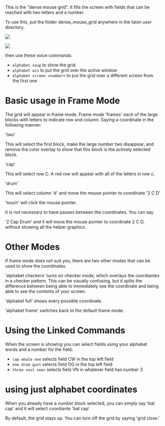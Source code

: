 This is the "dense mouse grid". It fills the screen with fields that can be reached with two letters and a number.

To use this, put the folder dense_mouse_grid anywhere in the talon user directory.  


![](https://gist.githubusercontent.com/timo/b3429ede632f0eb9cac0eb142746dc3b/raw/ebf6185ded98d1ff960047c351d45c6618906891/screenshot.png)

![](https://gist.githubusercontent.com/timo/b3429ede632f0eb9cac0eb142746dc3b/raw/1bbb642824ba7a8dcb2c5d1710460bd7ecd28c0e/screenshot.png)

then use these voice commands:

* `alphabet soup` to show the grid. 
* `alphabet win` to put the grid over the active window
* `alphabet screen <number>` to put the grid over a different screen from the first one

# Basic usage in Frame Mode

The grid will appear in frame mode.  Frame mode 'frames' each of the large blocks with letters to indicate row and column.  Saying a coordinate in the following manner: 

'two'

This will select the first block, make the large number two disappear, and remove the color overlay to show that this block is the actively selected block. 

'cap'

This will select row C.  A red row will appear with all of the letters in row c. 

'drum'

This will select column 'd' and move the mouse pointer to coordinate '2 C D'

'touch' will click the mouse pointer.  


It is not necessary to have pauses between the coordinates.  You can say 

'2 Cap Drum' and it will move the mouse pointer to coordinate 2 C D, without showing all the helper graphics.

# Other Modes

If frame mode does not suit you, there are two other modes that can be used to show the coordinates.  

'alphabet checkers' turns on checker mode, which overlays the coordiantes in a checker pattern. This can be visually confusing, but it splits the difference between being able to immediately see the coordinate and being able to see the contents of your screen.  

'alphabet full' shows every possible coordinate. 

'alphabet frame' switches back to the default frame mode.

# Using the Linked Commands

When the screen is showing you can select fields using your alphabet words and a number for the field:

* `cap whale one` selects field CW in the top left field
* `one drum gust` selects field DG in the top left field
* `three vest near` selects field VN in whatever field has number 3


# using just alphabet coordinates


When you already have a number block selected, you can simply say 'bat cap' and it will select coordiante 'bat cap'

By default, the grid stays up.  You can turn off the grid by saying 'grid close.'